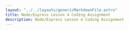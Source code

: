 ```yaml
---
layout: "../../layouts/genericMarkdownFile.astro"
title: Node/Express Lesson 4 Coding Assignment
description: Node/Express Lesson 4 Coding Assignment
---
```

